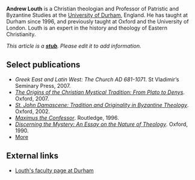 **Andrew Louth** is a Christian theologian and Professor of
Patristic and Byzantine Studies at the
[University of Durham](University_of_Durham "University of Durham"),
England. He has taught at Durham since 1996, and previously taught
at Oxford and the University of London. Louth is an expert in the
history and theology of Eastern Christianity.

*This article is a **[stub](http://www.theopedia.com/Category:Theopedia_stubs "Category:Theopedia stubs")**. Please edit it to add information.*
## Select publications

-   *Greek East and Latin West: The Church AD 681-1071*. St
    Vladimir’s Seminary Press, 2007.
-   *[The Origins of the Christian Mystical Tradition: From Plato to Denys](http://www.google.com/books?id=TXpTgww3b9YC&printsec=frontcover)*.
    Oxford, 2007.
-   *[St. John Damascene: Tradition and Originality in Byzantine Theology](http://www.google.com/books?id=PhoYQTwcqrEC&printsec=frontcover)*.
    Oxford, 2002.
-   *[Maximus the Confessor](http://www.google.com/books?id=91yN5MWd3DsC&printsec=frontcover)*.
    Routledge, 1996.
-   *[Discerning the Mystery: An Essay on the Nature of Theology](http://www.google.com/books?id=Db5oL4CEWswC&printsec=frontcover)*.
    Oxford, 1990.
-   [More](http://www.christianbook.com/Christian/Books/cms_content?page=1193775&sp=85684)

## External links

-   [Louth's faculty page at Durham](http://www.dur.ac.uk/theology.religion/staff/?id=670)



